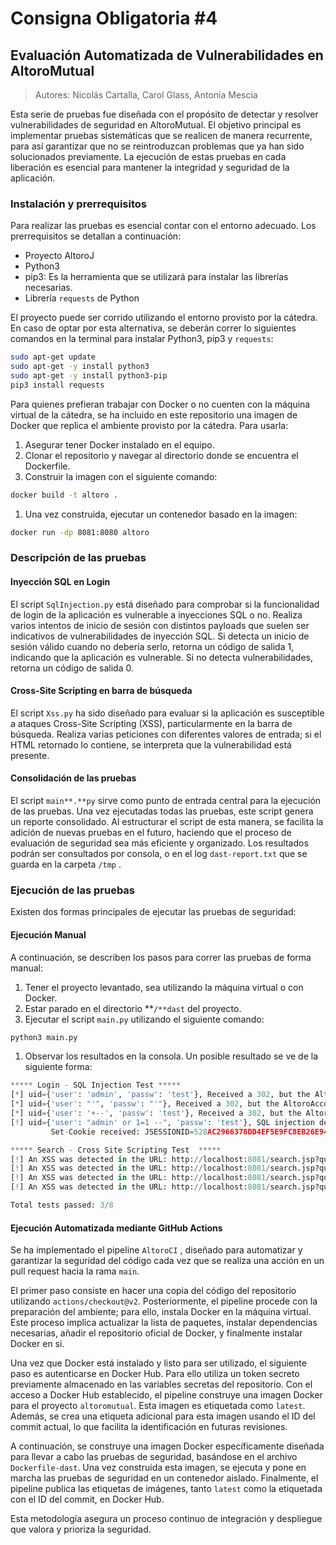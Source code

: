 # Consigna Obligatoria #4
## ****Evaluación Automatizada de Vulnerabilidades en AltoroMutual****
> Autores: Nicolás Cartalla, Carol Glass, Antonia Mescia
> 

Esta serie de pruebas fue diseñada con el propósito de detectar y resolver vulnerabilidades de seguridad en AltoroMutual. El objetivo principal es implementar pruebas sistemáticas que se realicen de manera recurrente, para así garantizar que no se reintroduzcan problemas que ya han sido solucionados previamente. La ejecución de estas pruebas en cada liberación es esencial para mantener la integridad y seguridad de la aplicación.

### Instalación y prerrequisitos

Para realizar las pruebas es esencial contar con el entorno adecuado. Los prerrequisitos se detallan a continuación:

- Proyecto AltoroJ
- Python3
- pip3: Es la herramienta que se utilizará para instalar las librerías necesarias.
- Librería `requests` de Python

El proyecto puede ser corrido utilizando el entorno provisto por la cátedra. En caso de optar por esta alternativa, se deberán correr lo siguientes comandos en la terminal para instalar Python3, pip3 y `requests`:

```bash
sudo apt-get update
sudo apt-get -y install python3
sudo apt-get -y install python3-pip
pip3 install requests
```

Para quienes prefieran trabajar con Docker o no cuenten con la máquina virtual de la cátedra, se ha incluido en este repositorio una imagen de Docker que replica el ambiente provisto por la cátedra. Para usarla:

1. Asegurar tener Docker instalado en el equipo.
2. Clonar el repositorio y navegar al directorio donde se encuentra el Dockerfile.
3. Construir la imagen con el siguiente comando:

```bash
docker build -t altoro .
```

1. Una vez construida, ejecutar un contenedor basado en la imagen:

```bash
docker run -dp 8081:8080 altoro
```

### Descripción de las pruebas

#### Inyección SQL en Login

El script `SqlInjection.py` está diseñado para comprobar si la funcionalidad de login de la aplicación es vulnerable a inyecciones SQL o no. Realiza varios intentos de inicio de sesión con distintos payloads que suelen ser indicativos de vulnerabilidades de inyección SQL. Si detecta un inicio de sesión válido cuando no debería serlo, retorna un código de salida 1, indicando que la aplicación es vulnerable. Si no detecta vulnerabilidades, retorna un código de salida 0. 

#### Cross-Site Scripting en barra de búsqueda

El script `Xss.py` ha sido diseñado para evaluar si la aplicación es susceptible a ataques Cross-Site Scripting (XSS), particularmente en la barra de búsqueda. Realiza varias peticiones con diferentes valores de entrada; si el HTML retornado lo contiene, se interpreta que la vulnerabilidad está presente.

#### Consolidación de las pruebas

El script `main**.**py` sirve como punto de entrada central para la ejecución de las pruebas. Una vez ejecutadas todas las pruebas, este script genera un reporte consolidado. Al estructurar el script de esta manera, se facilita la adición de nuevas pruebas en el futuro, haciendo que el proceso de evaluación de seguridad sea más eficiente y organizado. Los resultados podrán ser consultados por consola, o en el log `dast-report.txt` que se guarda en la carpeta `/tmp` .

### **Ejecución de las pruebas**

Existen dos formas principales de ejecutar las pruebas de seguridad:

#### Ejecución Manual

A continuación, se describen los pasos para correr las pruebas de forma manual:

1. Tener el proyecto levantado, sea utilizando la máquina virtual o con Docker.
2. Estar parado en el directorio **`/**dast` del proyecto.
3. Ejecutar el script `main.py` utilizando el siguiente comando:

```python
python3 main.py
```

1. Observar los resultados en la consola. Un posible resultado se ve de la siguiente forma:

```python
***** Login - SQL Injection Test *****
[*] uid={'user': 'admin', 'passw': 'test'}, Received a 302, but the AltoroAccounts cookie was not found.
[*] uid={'user': "'", 'passw': "'"}, Received a 302, but the AltoroAccounts cookie was not found.
[*] uid={'user': '+--', 'passw': 'test'}, Received a 302, but the AltoroAccounts cookie was not found.
[!] uid={'user': "admin' or 1=1 --", 'passw': 'test'}, SQL injection detected in the login.
         Set-Cookie received: JSESSIONID=528AC2966378DD4EF5E9FC8EB26E9484; Path=/; HttpOnly, AltoroAccounts=ODAwMDAwfkNvcnBvcmF0ZX41LjIzOTQ3ODM2MUU3fDgwMDAwMX5DaGVja2luZ345MzgyMC40NHw4MDAwMDJ+U2F2aW5nc34xMDA$

***** Search - Cross Site Scripting Test  *****
[!] An XSS was detected in the URL: http://localhost:8081/search.jsp?query=%3Cscript%3Ealert%28document.cookie%29%3C%2Fscript%3E
[!] An XSS was detected in the URL: http://localhost:8081/search.jsp?query=%3Cscript%3Ealert%28%27xss%27%29%3C%2Fscript%3E
[!] An XSS was detected in the URL: http://localhost:8081/search.jsp?query=%3Cimg%20src%3Dx%20onerror%3Dalert%28%27xss%27%29%3E
[!] An XSS was detected in the URL: http://localhost:8081/search.jsp?query=javascript%3Aalert%28%27xss%27%29

Total tests passed: 3/8
```

#### Ejecución Automatizada mediante GitHub Actions

Se ha implementado el pipeline `AltoroCI` , diseñado para automatizar y garantizar la seguridad del código cada vez que se realiza una acción en un pull request hacia la rama `main`. 

El primer paso consiste en hacer una copia del código del repositorio utilizando `actions/checkout@v2`. Posteriormente, el pipeline procede con la preparación del ambiente; para ello, instala Docker en la máquina virtual. Este proceso implica actualizar la lista de paquetes, instalar dependencias necesarias, añadir el repositorio oficial de Docker, y finalmente instalar Docker en si.

Una vez que Docker está instalado y listo para ser utilizado, el siguiente paso es autenticarse en Docker Hub. Para ello utiliza un token secreto previamente almacenado en las variables secretas del repositorio. Con el acceso a Docker Hub establecido, el pipeline construye una imagen Docker para el proyecto `altoromutual`. Esta imagen es etiquetada como `latest`. Además, se crea una etiqueta adicional para esta imagen usando el ID del commit actual, lo que facilita la identificación en futuras revisiones.

A continuación, se construye una imagen Docker específicamente diseñada para llevar a cabo las pruebas de seguridad, basándose en el archivo `Dockerfile-dast`. Una vez construida esta imagen, se ejecuta y pone en marcha las pruebas de seguridad en un contenedor aislado. Finalmente, el pipeline publica las etiquetas de imágenes, tanto `latest` como la etiquetada con el ID del commit, en Docker Hub. 

Esta metodología asegura un proceso continuo de integración y despliegue que valora y prioriza la seguridad.